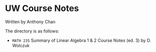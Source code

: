 # UW Course Notes

Written by Anthony Chan

The directory is as follows:

 * `MATH 235` Summary of Linear Algebra 1 & 2 Course Notes (ed. 3) by D. Wolczuk
